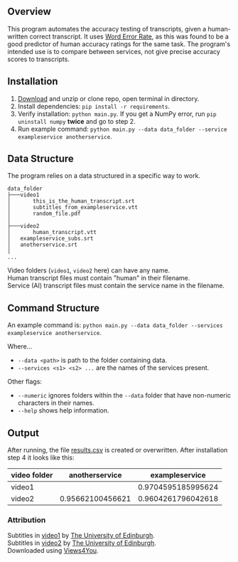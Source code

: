 

## Overview
This program automates the accuracy testing of transcripts, given a human-written correct transcript. 
It uses [Word Error Rate](https://en.wikipedia.org/wiki/Word_error_rate), as this was found to be a good predictor of human accuracy ratings for the same task.
The program's intended use is to compare between services, not give precise accuracy scores to transcripts.

## Installation
1. [Download](https://github.com/lewisforbes/Transcript-Evaluator/archive/refs/heads/main.zip) and unzip or clone repo, open terminal in directory.
2. Install dependencies: `pip install -r requirements`. 
3. Verify installation: `python main.py`. If you get a NumPy error, run `pip uninstall numpy` **twice** and go to step 2.
4. Run example command: `python main.py --data data_folder --service exampleservice anotherservice`.


## Data Structure
The program relies on a data structured in a specific way to work.

```
data_folder
├───video1
│       this_is_the_human_transcript.srt
│       subtitles_from_exampleservice.vtt
│       random_file.pdf
│
├───video2
│       human_transcript.vtt
│	exampleservice_subs.srt
│	anotherservice.srt
│
...
```

Video folders (`video1`, `video2` here) can have any name. \
Human transcript files must contain "human" in their filename. \
Service (AI) transcript files must contain the service name in the filename.


## Command Structure
An example command is: `python main.py --data data_folder --services exampleservice anotherservice`.

Where...

- `--data <path>` is path to the folder containing data.
- `--services <s1> <s2> ...` are the names of the services present.

Other flags:

- `--numeric` ignores folders within the `--data` folder that have non-numeric characters in their names. 
- `--help` shows help information.



## Output

After running, the file [results.csv](/results.csv) is created or overwritten. After installation step 4 it looks like this:

| video folder | anotherservice   | exampleservice     |
|--------------|------------------|--------------------|
| video1       |                  | 0.9704595185995624 |
| video2       | 0.95662100456621 | 0.9604261796042618 |

### Attribution
Subtitles in [video1](data_folder/video1) by [The University of Edinburgh](https://www.youtube.com/watch?v=93Z48ALaBSQ). \
Subtitles in [video2](data_folder/video2) by [The University of Edinburgh](https://www.youtube.com/watch?v=nq80hb4-klw). \
Downloaded using [Views4You](https://views4you.com/tools/youtube-subtitles-downloader/).
